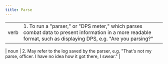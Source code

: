 ```yaml
---
title: Parse
---
```

| | |
| --- | --- |
| verb | 1.  	To run a "parser," or "DPS meter," which parses combat data to present information in a more readable format, such as displaying DPS, e.g. "Are you parsing?" |

| noun | 2.  May refer to the log saved by the parser, e.g. "That's not my parse, officer. I have no idea how it got there, I swear."	|
